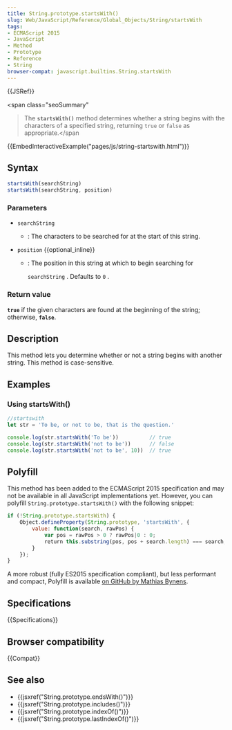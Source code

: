 ```yaml
---
title: String.prototype.startsWith()
slug: Web/JavaScript/Reference/Global_Objects/String/startsWith
tags:
- ECMAScript 2015
- JavaScript
- Method
- Prototype
- Reference
- String
browser-compat: javascript.builtins.String.startsWith
---
```

{{JSRef}}

<span class="seoSummary"

> The <strong><code>startsWith()</code></strong> method determines whether a
> string begins with the characters of a specified string, returning
> <code>true</code> or <code>false</code> as appropriate.</span

{{EmbedInteractiveExample("pages/js/string-startswith.html")}}

## Syntax

```js
startsWith(searchString)
startsWith(searchString, position)
```

### Parameters

- `searchString`
  - : The characters to be searched for at the start of this string.
- `position` {{optional_inline}}

  - : The position in this string at which to begin searching for

    `searchString` . Defaults to `0` .

### Return value

**`true`** if the given characters are found at the beginning of the string;
otherwise, **`false`**.

## Description

This method lets you determine whether or not a string begins with another
string. This method is case-sensitive.

## Examples

### Using startsWith()

```js
//startswith
let str = 'To be, or not to be, that is the question.'

console.log(str.startsWith('To be'))          // true
console.log(str.startsWith('not to be'))      // false
console.log(str.startsWith('not to be', 10))  // true
```

## Polyfill

This method has been added to the ECMAScript 2015 specification and may not be
available in all JavaScript implementations yet. However, you can polyfill
`String.prototype.startsWith()` with the following snippet:

```js
if (!String.prototype.startsWith) {
    Object.defineProperty(String.prototype, 'startsWith', {
        value: function(search, rawPos) {
            var pos = rawPos > 0 ? rawPos|0 : 0;
            return this.substring(pos, pos + search.length) === search;
        }
    });
}
```

A more robust (fully ES2015 specification compliant), but less performant and
compact, Polyfill is available
[on GitHub by Mathias Bynens](https://github.com/mathiasbynens/String.prototype.startsWith).

## Specifications

{{Specifications}}

## Browser compatibility

{{Compat}}

## See also

- {{jsxref("String.prototype.endsWith()")}}
- {{jsxref("String.prototype.includes()")}}
- {{jsxref("String.prototype.indexOf()")}}
- {{jsxref("String.prototype.lastIndexOf()")}}
